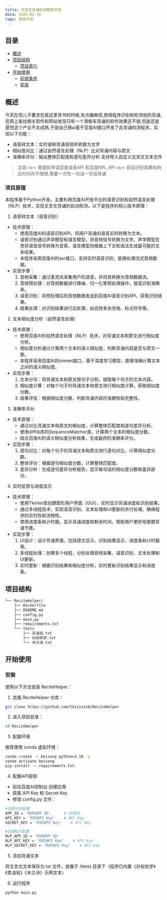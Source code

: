 ```yaml
---
title: 文言文背诵检测程序开发
data: 2025-02-10
tags: 程序开发
---
```

## 目录

- [概述](#-概述)
- [项目结构](#-项目结构)
  - [项目索引](#-项目索引)
- [开始使用](#-开始使用)
  - [前提条件](#-前提条件)
  - [安装](#-安装)

## 概述

今天在侄儿子要求在我这里背书的时候,有点嫌麻烦,想用程序识别和检测他的背诵,在网上查找相关软件和网站发现只有一个滑板车背诵的软件效果还不错,但是还是感觉这个产业不太成熟,于是自己用ai基于百度AI接口开发了此背诵检测程序，实现以下功能：

- 语音转文本：实时录制背诵音频并转换为文字
- 相似度对比：通过自然语言处理（NLP）比对背诵内容与原文
- 准确率评分：输出整体匹配度和逐句差异分析
  支持导入自定义文言文文本文件

> 注意:`<br>`
> 需提前申请百度语音API 和百度NPL API `<br>`
> 目前识别效果和响应时间并不理想,需要一次性一句话一句话背诵

### 项目原理

本程序基于Python开发，主要利用百度AI开放平台的语音识别和自然语言处理（NLP）技术，实现文言文背诵的自动检测。以下是程序的核心技术原理：

1. 语音转文本（语音识别）

- 技术原理：
  - 使用百度AI的语音识别API，将用户背诵的语音实时转换为文本。
  - 语音识别通过声学模型和语言模型，将音频信号转换为文字。声学模型负责将语音信号转换为音素，语言模型则根据上下文和语法生成最可能的文本结果。
  - 本程序采用百度AI的asr接口，支持实时语音识别，能够处理流式音频数据。
- 实现步骤：
  1. 音频采集：通过麦克风采集用户的语音，并将其转换为音频数据流。
  2. 音频预处理：对音频数据进行降噪、归一化等预处理操作，提高识别准确率。
  3. 语音识别：将预处理后的音频数据发送到百度AI语音识别API，获取识别结果。
  4. 结果处理：对识别结果进行后处理，如去除多余空格、标点符号等。

2. 文本相似度分析（自然语言处理）

- 技术原理：
  - 使用百度AI的自然语言处理（NLP）技术，对背诵文本和原文进行相似度分析。
  - 相似度分析通过计算两个文本的语义相似度，判断背诵内容是否与原文一致。
  - 本程序采用百度AI的simnet接口，基于深度学习模型，能够准确计算文本之间的语义相似度。
- 实现步骤：
  1. 文本分句：将背诵文本和原文按句子分割，提取每个句子的文本内容。
  2. 相似度计算：对每个句子的背诵文本和原文进行相似度计算，获取相似度分数。
  3. 结果评估：根据相似度分数，判断背诵内容的准确性和完整性。

3. 准确率评分

- 技术原理：
  - 通过对比背诵文本和原文的相似度，计算整体匹配度和逐句差异分析。
  - 使用difflib库的SequenceMatcher类，计算两个文本的相似度分数。
  - 结合百度AI的语义相似度分析结果，生成最终的准确率评分。
- 实现步骤：
  1. 逐句对比：对每个句子的背诵文本和原文进行逐句对比，计算相似度分数。
  2. 整体评分：根据逐句相似度分数，计算整体匹配度。
  3. 差异分析：生成逐句差异分析报告，显示每句话的相似度分数和差异部分。

4. 实时反馈与进度显示

- 技术原理：
  - 使用Tkinter库创建图形用户界面（GUI），实时显示背诵进度和识别结果。
  - 通过多线程技术，实现语音识别、文本处理和UI更新的并行处理，确保程序的实时性和流畅性。
  - 使用进度条和计时器，显示背诵进度和剩余时间，帮助用户更好地掌握背诵节奏。
- 实现步骤：
  1. UI设计：设计背诵界面，包括原文显示、识别结果显示、进度条和计时器等。
  2. 多线程处理：创建多个线程，分别处理音频采集、语音识别、文本处理和UI更新。
  3. 实时更新：根据识别结果和相似度分析，实时更新识别结果显示和进度条。

## 项目结构

```sh
└── ReciteHelper/
    ├── Dockerfile
    ├── README.md
    ├── config.py
    ├── main.py
    ├── requirements.txt
    └── texts
        ├── 买油翁.txt
        ├── 孙权劝学.txt
        └── 木兰诗.txt
```

## 开始使用

### 安装

使用以下方法安装 ReciteHelper：

1. 克隆 ReciteHelper 仓库：

```sh
git clone https://github.com/tkzzzzzz6/ReciteHelper
```

2. 进入项目目录：

```sh
cd ReciteHelper
```

3. 配置环境

推荐使用 conda 虚拟环境：

```sh
conda create -n beisong python=3.10 -y
conda activate beisong
pip install -r requirements.txt
```

4. 配置API密钥

- 前往百度AI控制台 创建应用
- 获取 API Key 和 Secret Key
- 修改 config.py 文件：

```sh
#语音识别配置
APP_ID = '你的APP ID'      # 应用ID
API_KEY = '你的API Key'    # API Key
SECRET_KEY = '你的API Key'    # API Key

#百度NLP配置
NLP_APP_ID = '你的APP ID' 
NLP_API_KEY = '你的API Key'    # API Key
NLP_SECRET_KEY = '你的API Key'    # API Key
```

5. 添加背诵文本

将文言文文本保存为 txt 文件，放置于 /texts 目录下（程序已内置《孙权劝学》《卖油翁》《木兰诗》示例文本）

6. 运行程序

```sh
python main.py
```
